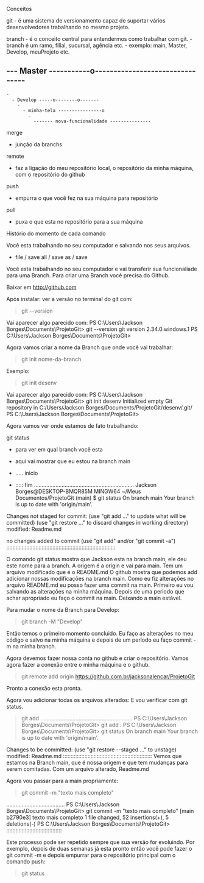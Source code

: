 Conceitos

git - é uma sistema de versionamento capaz de suportar vários desenvolvedores 
      trabalhando no mesmo projeto. 

branch
    - é o conceito central para entendermos como trabalhar com git.
    - branch é um ramo, filial, sucursal, agência etc. 
    - exemplo: main, Master, Develop, meuProjeto etc. 


--- Master -----------o--------------------------------
   -
    -                                 
      - Develop -----o--------o-------
        -
          - minha-tela ----------------o   
            -
              ------- nova-funcionalidade ---------------


merge 
   - junção da branchs 

remote 
   - faz a ligação do meu repositório local, o repositório da minha 
     máquina, com o repositório do github 

push
   - empurra o que você fez na sua máquina para repositório 

pull
   - puxa o que esta no repositório para a sua máquina 

Histório do momento de cada comando


Você esta trabalhando no seu computador e salvando nos seus arquivos. 
   - file / save all 
          / save as 
          / save  

Você esta trabalhando no seu computador e vai transferir sua funcionaliade 
para uma Branch. Para criar uma Branch você precisa do Github. 

Baixar em http://github.com 

Após instalar: ver a versão no terminal do git com:
>git --version 
 
Vai aparecer algo parecido com:
PS C:\Users\Jackson Borges\Documents\ProjetoGit> git --version
git version 2.34.0.windows.1
PS C:\Users\Jackson Borges\Documents\ProjetoGit> 

Agora vamos criar a nome da Branch que onde você vai trabalhar:

>git init nome-da-branch 

Exemplo:

>git init desenv

Vai aparecer algo parecido com:
PS C:\Users\Jackson Borges\Documents\ProjetoGit> git init desenv
Initialized empty Git repository in C:/Users/Jackson Borges/Documents/ProjetoGit/desenv/.git/
PS C:\Users\Jackson Borges\Documents\ProjetoGit> 

Agora vamos ver onde estamos de fato trabalhando:

git status
   - para ver em qual branch você esta
   - aqui vai mostrar que eu estou na branch main


   - ..... inicio 
   - ::::: fim 
.................................................................
Jackson Borges@DESKTOP-BMQR85M MINGW64 ~/Meus Documentos/ProjetoGit (main)
$ git status
On branch main
Your branch is up to date with 'origin/main'.

Changes not staged for commit:
  (use "git add <file>..." to update what will be committed)
  (use "git restore <file>..." to discard changes in working directory)
        modified:   Readme.md

no changes added to commit (use "git add" and/or "git commit -a")
:::::::::::::::::::::::::::::::::::::::::::::::::::::::::::::::::::::::

O comando git status mostra que Jackson esta na branch main, ele deu 
este nome para a branch.
A origem é a origin e vai para main. 
Tem um arquivo modificado que é o README.md
O github mostra que podemos add adicionar nossas modificações na branch main.
Como eu fiz alterações no arquivo README.md eu posso fazer uma commit na main.
Primeiro eu vou salvando as alterações na minha máquina.
Depois de uma periodo que achar apropriado eu faço o commit na main.
Deixando a main estável. 

Para mudar o nome da Branch para Develop:
>git branch -M "Develop"

Então temos o primeiro momento concluido. Eu faço as alterações no meu código 
e salvo na minha máquina e depois de um período eu faço commit -m na minha 
branch.  

Agora devemos fazer nossa conta no github e criar o repositório. 
Vamos agora fazer a conexão entre o minha máquina e o github.

>git remote add origin https://github.com.br/jacksonalencar/ProjetoGit

Pronto a conexão esta pronta. 

Agora vou adicionar todas os arquivos alterados:
E vou verificar com git status.
>git add .
..........................................................
PS C:\Users\Jackson Borges\Documents\ProjetoGit> git add .
PS C:\Users\Jackson Borges\Documents\ProjetoGit> git status 
On branch main
Your branch is up to date with 'origin/main'.

Changes to be committed:
  (use "git restore --staged <file>..." to unstage)
        modified:   Readme.md
::::::::::::::::::::::::::::::::::::::::::::::::::::::::::
Vemos que estamos na Branch main, que é nossa origem e 
que tem mudanças para serem comitadas. Com um arquivo 
alterado, Readme.md 

Agora vou passar para a main propriamente:

>git commit -m "texto mais completo" 

......................................
PS C:\Users\Jackson Borges\Documents\ProjetoGit> git commit -m "texto mais completo"
[main b2790e3] texto mais completo
 1 file changed, 52 insertions(+), 5 deletions(-)
PS C:\Users\Jackson Borges\Documents\ProjetoGit> 
::::::::::::::::::::::::::::::::::::

Este processo pode ser repetido sempre que sua 
versão for evoluindo. Por exemplo, depois de duas 
semanas já esta pronto então você pode fazer o 
git commit -m e depois empurrar para o repositório
principal com o comando push:

>git status 
